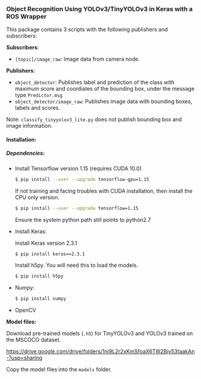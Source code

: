### Object Recognition Using YOLOv3/TinyYOLOv3 in Keras with a ROS Wrapper

This package contains 3 scripts with the following publishers and subscribers:

**Subscribers**: 

* `[topic]/image_raw`: Image data from camera node.

**Publishers**:

* `object_detector`: Publishes label and prediction of the class with maximum score and coordiates of the bounding box, under the message type `Predictor.msg`
* `object_detector/image_raw`: Publishes image data with bounding boxes, labels and scores.

Note: `classify_tinyyolov3_lite.py`  does not publish bounding box and image information. 

#### Installation:

##### Dependencies:

* Install Tensorflow version 1.15 (requires CUDA 10.0)

  ```bash
  $ pip install --user --upgrade tensorflow-gpu=1.15
  ```

  If not training and facing troubles with CUDA installation, then install the CPU only version. 

  ```bash
  $ pip install --user --upgrade tensorflow=1.15
  ```

  Ensure the system python path still points to python2.7

* Install Keras:

  Install Keras version 2.3.1

  ```bash
  $ pip install keras==2.3.1
  ```

  Install h5py. You will need this to load the models.

  ```bash
  $ pip install h5py
  ```


* Numpy: 

  ```bash
  $ pip install numpy
  ```

* OpenCV

**Model files:**

Download pre-trained models (`.h5`) for TinyYOLOv3 and YOLOv3 trained on the MSCOCO dataset.

https://drive.google.com/drive/folders/1ni9L2r2xKmSfoaX6T8I2Biy53taakAn-?usp=sharing

Copy the model files into the `models` folder.